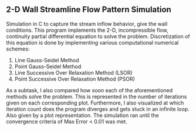## **2-D Wall Streamline Flow Pattern Simulation**

Simulation in C to capture the stream inflow behavior, give the wall conditions. 
This program implements the 2-D, incompressible flow, continuity partial differential equation to solve the problem. Discretization of this equation is done by implementing various computational numerical schemes:
1. Line Gauss-Seidel Method
2. Point Gauss-Seidel Method
3. Line Successive Over Relaxation Method (LSOR)
4. Point Successive Over Relaxation Method (PSOR)

As a subtask, I also compared how soon each of the aforementioned methods solve the problem. This is represented in the number of iterations given on each corresponding plot.
Furthermore, I also visualized at which iteration count does the program diverges and gets stuck in an infinite loop. Also given by a plot representation. 
The simulation ran until the convergence criteria of Max Error < 0.01 was met.

